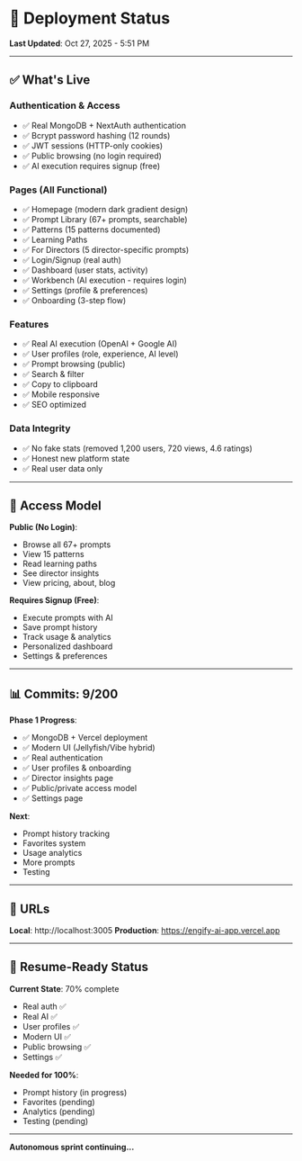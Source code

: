 # 🚀 Deployment Status

**Last Updated**: Oct 27, 2025 - 5:51 PM

---

## ✅ What's Live

### **Authentication & Access**
- ✅ Real MongoDB + NextAuth authentication
- ✅ Bcrypt password hashing (12 rounds)
- ✅ JWT sessions (HTTP-only cookies)
- ✅ Public browsing (no login required)
- ✅ AI execution requires signup (free)

### **Pages (All Functional)**
- ✅ Homepage (modern dark gradient design)
- ✅ Prompt Library (67+ prompts, searchable)
- ✅ Patterns (15 patterns documented)
- ✅ Learning Paths
- ✅ For Directors (5 director-specific prompts)
- ✅ Login/Signup (real auth)
- ✅ Dashboard (user stats, activity)
- ✅ Workbench (AI execution - requires login)
- ✅ Settings (profile & preferences)
- ✅ Onboarding (3-step flow)

### **Features**
- ✅ Real AI execution (OpenAI + Google AI)
- ✅ User profiles (role, experience, AI level)
- ✅ Prompt browsing (public)
- ✅ Search & filter
- ✅ Copy to clipboard
- ✅ Mobile responsive
- ✅ SEO optimized

### **Data Integrity**
- ✅ No fake stats (removed 1,200 users, 720 views, 4.6 ratings)
- ✅ Honest new platform state
- ✅ Real user data only

---

## 🎯 Access Model

**Public (No Login)**:
- Browse all 67+ prompts
- View 15 patterns
- Read learning paths
- See director insights
- View pricing, about, blog

**Requires Signup (Free)**:
- Execute prompts with AI
- Save prompt history
- Track usage & analytics
- Personalized dashboard
- Settings & preferences

---

## 📊 Commits: 9/200

**Phase 1 Progress**:
- ✅ MongoDB + Vercel deployment
- ✅ Modern UI (Jellyfish/Vibe hybrid)
- ✅ Real authentication
- ✅ User profiles & onboarding
- ✅ Director insights page
- ✅ Public/private access model
- ✅ Settings page

**Next**:
- Prompt history tracking
- Favorites system
- Usage analytics
- More prompts
- Testing

---

## 🔗 URLs

**Local**: http://localhost:3005
**Production**: https://engify-ai-app.vercel.app

---

## 🎯 Resume-Ready Status

**Current State**: 70% complete
- Real auth ✅
- Real AI ✅
- User profiles ✅
- Modern UI ✅
- Public browsing ✅
- Settings ✅

**Needed for 100%**:
- Prompt history (in progress)
- Favorites (pending)
- Analytics (pending)
- Testing (pending)

---

**Autonomous sprint continuing...**
